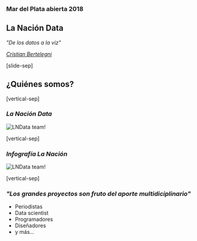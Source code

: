 ### Mar del Plata abierta 2018

## La Nación Data

_"De los datos a la viz"_

_[Cristian Bertelegni][cbertelegni]_


[cbertelegni]: https://twitter.com/cbertelegni
<!-- [Congresoscopio][congresoscopio] -->
<!-- Note: hola mundo -->
<!-- [congresoscopio]: https://votaciones.lanacion.com.ar/ -->



[slide-sep]

<!-- # Hay equipo... -->

## ¿Quiénes somos?

[vertical-sep]

### _La Nación Data_ 

![LNData team!](./images/lndata-team.jpeg "Equipo La Nación Data")

[vertical-sep]

### _Infografía La Nación_ 
<!-- FOTO EQUIPO 2 -->
![LNData team!](./images/info-team.jpeg "Equipo infografía Diario La Nación")


[vertical-sep]

<!-- # Hay equipo... -->

### _"Los grandes proyectos son fruto del aporte multidiciplinario"_ 

* Periodistas
* Data scientist
* Programadores
* Diseñadores
* y más...